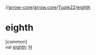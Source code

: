//[arrow-core](../../../index.md)/[arrow.core](../index.md)/[Tuple22](index.md)/[eighth](eighth.md)

# eighth

[common]\
val [eighth](eighth.md): [H](index.md)
